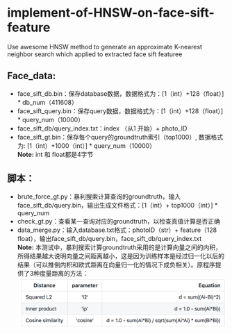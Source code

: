 # implement-of-HNSW-on-face-sift-feature
Use awesome HNSW method to generate an approximate K-nearest neighbor search which applied to extracted face sift featuree
## Face_data:
- face_sift_db.bin：保存database数据，数据格式为：[1（int）+128（float）]  *  db_num（411608）
- face_sift_query.bin：保存query数据，数据格式为：[1（int）+128（float）]  *  query_num（10000）
- face_sift_db/query_index.txt：index （从1 开始）+ photo_ID
- face_sift_gt.bin：保存每个query的groundtruth索引（top1000）,  数据格式为:  [1（int）+1000（int）]  *  query_num（10000）    
**Note:** int 和 float都是4字节
## 脚本：
- brute_force_gt.py：暴利搜索计算查询的groundtruth，输入face_sift_db/query.bin，输出生成文件格式：[1（int）+ top1000（int）] * query_num
- check_gt.py：查看某一查询对应的groundtruth，以检查真值计算是否正确
- data_merge.py：输入database.txt格式：photoID（str）+ feature（128 float），输出face_sift_db/query.bin，face_sift_db/query_index.txt    
**Note:** 本测试中，暴利搜索计算groundtruth采用的是计算向量之间的内积，所得结果越大说明向量之间距离越小，这是因为训练样本是经过归一化以后的结果（可以推倒内积和欧式距离在向量归一化的情况下成负相关）。原程序提供了3种度量距离的方法：
![](https://github.com/forence/implement-of-HNSW-on-face-sift-feature/blob/master/distance_method.png?raw=true)

